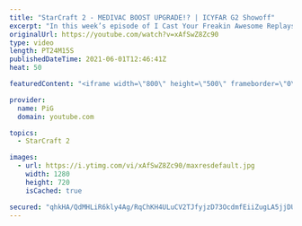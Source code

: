 ```yaml
---
title: "StarCraft 2 - MEDIVAC BOOST UPGRADE!? | ICYFAR G2 Showoff"
excerpt: "In this week’s episode of I Cast Your Freakin Awesome Replays (ICYFAR) players sent in their StarCraft 2 replays where they get as many upgrades as possible (Showoff)! Here’s a chaotic 4v4 completing the challenge in humorous fashion.  Note: there's only 2 ICYFAR games this week!   NEW ICYFAR CHALLENGE:"
originalUrl: https://youtube.com/watch?v=xAfSwZ8Zc90
type: video
length: PT24M15S
publishedDateTime: 2021-06-01T12:46:41Z
heat: 50

featuredContent: "<iframe width=\"800\" height=\"500\" frameborder=\"0\" src=\"https://www.youtube.com/embed/xAfSwZ8Zc90\" allow=\"accelerometer; autoplay; encrypted-media; gyroscope; picture-in-picture\" allowfullscreen></iframe>"

provider:
  name: PiG
  domain: youtube.com

topics:
  - StarCraft 2

images:
  - url: https://i.ytimg.com/vi/xAfSwZ8Zc90/maxresdefault.jpg
    width: 1280
    height: 720
    isCached: true

secured: "qhkHA/QdMHLiR6kly4Ag/RqChKH4ULuCV2TJfyjzD73OcdmfEiiZugLA5jjDUrZJYvTyCeE3WLyOn+qdYfj17h/32P9AahulI9AIn8p8vdAG6JQCoaINwoXkSqiOFEeO8hXiJ99YrXV97afevn4fK4yXf+u5eNq+kiua9X0O3G/4i7SEU+GkEqmoB06LxhKibwRBhwuC7IfWeVb0HIegoGjTpP00aQ613TO64OLlxth+a1VUcFHBPPxQRuz2vzMawYd+6NJ8MFmt/Tr7SGSoIWTO1372tMi7A5oNBh6efo5qHFgXGiGqtXRzAN8FWBuj8T/yy//Cf9/Seu/rpweVDsSB0L9IXfrf3ZjDxzIUTngf2AZdfF2Ah6hi2E7tPks+/stkKy8Dzao9HPyplMNly2iHCUaxT4tVFCTKH5G9yVg=;4l/3XsSGzfEuxTXYAcS8Lw=="
---
```



